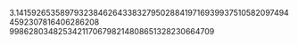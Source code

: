 3.141592653589793238462643383279502884197169399375105820974944592307816406286208
99862803482534211706798214808651328230664709